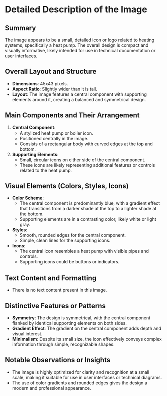 # Detailed Description of the Image

## Summary
The image appears to be a small, detailed icon or logo related to heating systems, specifically a heat pump. The overall design is compact and visually informative, likely intended for use in technical documentation or user interfaces.

## Overall Layout and Structure
- **Dimensions**: 45x43 pixels.
- **Aspect Ratio**: Slightly wider than it is tall.
- **Layout**: The image features a central component with supporting elements around it, creating a balanced and symmetrical design.

## Main Components and Their Arrangement
1. **Central Component**:
   - A stylized heat pump or boiler icon.
   - Positioned centrally in the image.
   - Consists of a rectangular body with curved edges at the top and bottom.
2. **Supporting Elements**:
   - Small, circular icons on either side of the central component.
   - These icons are likely representing additional features or controls related to the heat pump.

## Visual Elements (Colors, Styles, Icons)
- **Color Scheme**:
  - The central component is predominantly blue, with a gradient effect that transitions from a darker shade at the top to a lighter shade at the bottom.
  - Supporting elements are in a contrasting color, likely white or light gray.
- **Styles**:
  - Smooth, rounded edges for the central component.
  - Simple, clean lines for the supporting icons.
- **Icons**:
  - The central icon resembles a heat pump with visible pipes and controls.
  - Supporting icons could be buttons or indicators.

## Text Content and Formatting
- There is no text content present in this image.

## Distinctive Features or Patterns
- **Symmetry**: The design is symmetrical, with the central component flanked by identical supporting elements on both sides.
- **Gradient Effect**: The gradient on the central component adds depth and visual interest.
- **Minimalism**: Despite its small size, the icon effectively conveys complex information through simple, recognizable shapes.

## Notable Observations or Insights
- The image is highly optimized for clarity and recognition at a small scale, making it suitable for use in user interfaces or technical diagrams.
- The use of color gradients and rounded edges gives the design a modern and professional appearance.